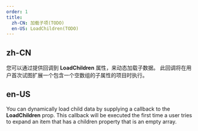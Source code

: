 ```yaml
---
order: 1
title:
  zh-CN: 加载子项(TODO)
  en-US: LoadChildren(TODO)
---
```


## zh-CN

您可以通过提供回调到 **LoadChildren** 属性，来动态加载子数据。 此回调将在用户首次试图扩展一个包含一个空数组的子属性的项目时执行。

## en-US

You can dynamically load child data by supplying a callback to the **LoadChildren** prop. This callback will be
executed the first time a user tries to expand an item that has a children property that is an empty array.

